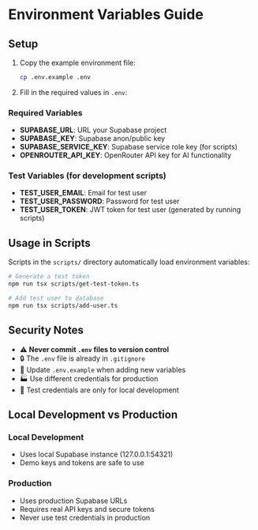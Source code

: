 # Environment Variables Guide

## Setup

1. Copy the example environment file:
   ```bash
   cp .env.example .env
   ```

2. Fill in the required values in `.env`:

### Required Variables

- **SUPABASE_URL**: URL your Supabase project
- **SUPABASE_KEY**: Supabase anon/public key  
- **SUPABASE_SERVICE_KEY**: Supabase service role key (for scripts)
- **OPENROUTER_API_KEY**: OpenRouter API key for AI functionality

### Test Variables (for development scripts)

- **TEST_USER_EMAIL**: Email for test user
- **TEST_USER_PASSWORD**: Password for test user
- **TEST_USER_TOKEN**: JWT token for test user (generated by running scripts)

## Usage in Scripts

Scripts in the `scripts/` directory automatically load environment variables:

```bash
# Generate a test token
npm run tsx scripts/get-test-token.ts

# Add test user to database
npm run tsx scripts/add-user.ts
```

## Security Notes

- ⚠️ **Never commit `.env` files to version control**
- 🔒 The `.env` file is already in `.gitignore`
- 📝 Update `.env.example` when adding new variables
- 🏭 Use different credentials for production
- 🧪 Test credentials are only for local development

## Local Development vs Production

### Local Development
- Uses local Supabase instance (127.0.0.1:54321)
- Demo keys and tokens are safe to use

### Production
- Uses production Supabase URLs
- Requires real API keys and secure tokens
- Never use test credentials in production
